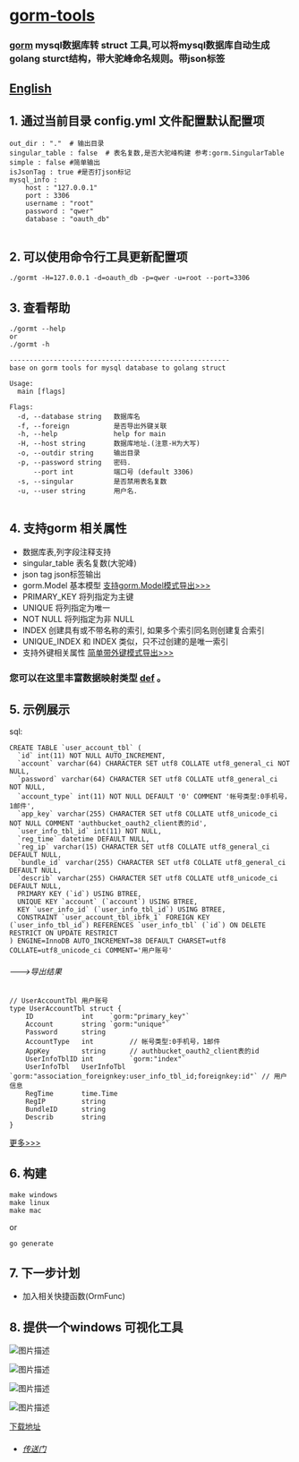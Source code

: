 
# [gorm-tools](https://github.com/xxjwxc/gorm-tools)
### [gorm](https://github.com/jinzhu/gorm) mysql数据库转 struct 工具,可以将mysql数据库自动生成golang sturct结构，带大驼峰命名规则。带json标签


[English](README.md)
--------

## 1. 通过当前目录 config.yml 文件配置默认配置项
```
out_dir : "."  # 输出目录
singular_table : false  # 表名复数,是否大驼峰构建 参考:gorm.SingularTable
simple : false #简单输出
isJsonTag : true #是否打json标记
mysql_info :
    host : "127.0.0.1"
    port : 3306
    username : "root"
    password : "qwer"
    database : "oauth_db"
    

```
## 2. 可以使用命令行工具更新配置项
```
./gormt -H=127.0.0.1 -d=oauth_db -p=qwer -u=root --port=3306
```
## 3. 查看帮助
```
./gormt --help
or
./gormt -h

-------------------------------------------------------
base on gorm tools for mysql database to golang struct

Usage:
  main [flags]

Flags:
  -d, --database string   数据库名
  -f, --foreign           是否导出外键关联
  -h, --help              help for main
  -H, --host string       数据库地址.(注意-H为大写)
  -o, --outdir string     输出目录
  -p, --password string   密码.
      --port int          端口号 (default 3306)
  -s, --singular          是否禁用表名复数
  -u, --user string       用户名.
  
```

## 4. 支持gorm 相关属性 
   
- 数据库表,列字段注释支持
- singular_table 表名复数(大驼峰)
- json tag json标签输出
- gorm.Model 基本模型   [支持gorm.Model模式导出>>>](doc/export_cn.md)
- PRIMARY_KEY	将列指定为主键
- UNIQUE	将列指定为唯一
- NOT NULL	将列指定为非 NULL
- INDEX	创建具有或不带名称的索引, 如果多个索引同名则创建复合索引
- UNIQUE_INDEX	和 INDEX 类似，只不过创建的是唯一索引
- 支持外键相关属性 [简单带外键模式导出>>>](doc/export_cn.md)

### 您可以在这里丰富数据映射类型 [def](data/view/cnf/def.go) 。

## 5. 示例展示
sql:
```
CREATE TABLE `user_account_tbl` (
  `id` int(11) NOT NULL AUTO_INCREMENT,
  `account` varchar(64) CHARACTER SET utf8 COLLATE utf8_general_ci NOT NULL,
  `password` varchar(64) CHARACTER SET utf8 COLLATE utf8_general_ci NOT NULL,
  `account_type` int(11) NOT NULL DEFAULT '0' COMMENT '帐号类型:0手机号，1邮件',
  `app_key` varchar(255) CHARACTER SET utf8 COLLATE utf8_unicode_ci NOT NULL COMMENT 'authbucket_oauth2_client表的id',
  `user_info_tbl_id` int(11) NOT NULL,
  `reg_time` datetime DEFAULT NULL,
  `reg_ip` varchar(15) CHARACTER SET utf8 COLLATE utf8_general_ci DEFAULT NULL,
  `bundle_id` varchar(255) CHARACTER SET utf8 COLLATE utf8_general_ci DEFAULT NULL,
  `describ` varchar(255) CHARACTER SET utf8 COLLATE utf8_unicode_ci DEFAULT NULL,
  PRIMARY KEY (`id`) USING BTREE,
  UNIQUE KEY `account` (`account`) USING BTREE,
  KEY `user_info_id` (`user_info_tbl_id`) USING BTREE,
  CONSTRAINT `user_account_tbl_ibfk_1` FOREIGN KEY (`user_info_tbl_id`) REFERENCES `user_info_tbl` (`id`) ON DELETE RESTRICT ON UPDATE RESTRICT
) ENGINE=InnoDB AUTO_INCREMENT=38 DEFAULT CHARSET=utf8 COLLATE=utf8_unicode_ci COMMENT='用户账号'
```

###### --->导出结果

```
// UserAccountTbl 用户账号
type UserAccountTbl struct {
	ID            int    `gorm:"primary_key"`
	Account       string `gorm:"unique"`
	Password      string
	AccountType   int         // 帐号类型:0手机号，1邮件
	AppKey        string      // authbucket_oauth2_client表的id
	UserInfoTblID int         `gorm:"index"`
	UserInfoTbl   UserInfoTbl `gorm:"association_foreignkey:user_info_tbl_id;foreignkey:id"` // 用户信息
	RegTime       time.Time
	RegIP         string
	BundleID      string
	Describ       string
}
```

[更多>>>](doc/export_cn.md)

## 6. 构建
```
make windows
make linux
make mac
```
or

```
go generate
```

## 7. 下一步计划

- 加入相关快捷函数(OrmFunc)

## 8. 提供一个windows 可视化工具

![图片描述](/image/gormt/1.png)

![图片描述](/image/gormt/2.jpg)

![图片描述](/image/gormt/3.jpg)

![图片描述](/image/gormt/4.jpg)

[下载地址](https://github.com/xxjwxc/gormt/releases/download/v1.1.0/v1.0.zip)


- ###### [传送门](https://xxjwxc.github.io/post/gormtools/)
